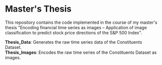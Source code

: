 # Master's Thesis

This repository contains the code implemented in the course of my master's thesis "Encoding financial time series as images – Application of image classification to predict stock price directions of the S&P 500 Index".

**Thesis_Data**: Generates the raw time series data of the Constituents Dataset. <br>
**Thesis_Images**: Encodes the raw time series of the Constituents Dataset as images. <br>

 
